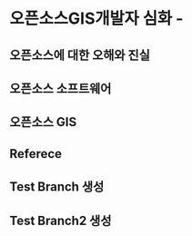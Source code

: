 # 오픈소스GIS개발자 심화 - 

## 오픈소스에 대한 오해와 진실

## 오픈소스 소프트웨어

## 오픈소스 GIS

## Referece


## Test Branch 생성

## Test Branch2 생성